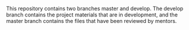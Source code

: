 This repository contains two branches master and develop. The develop branch contains the project materials that are in development, and the master branch contains the files that have been reviewed by mentors.
